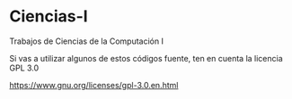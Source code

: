 # Ciencias-I
Trabajos de Ciencias de la Computación I

Si vas a utilizar algunos de estos códigos fuente, ten en cuenta la licencia GPL 3.0

https://www.gnu.org/licenses/gpl-3.0.en.html

